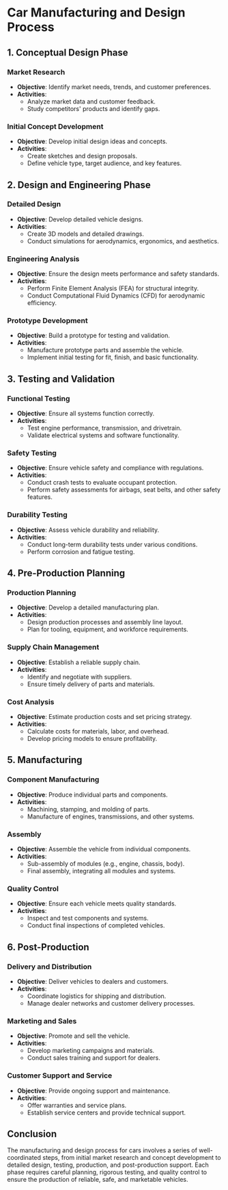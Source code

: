 # Car Manufacturing and Design Process

## 1. Conceptual Design Phase

### Market Research
- **Objective**: Identify market needs, trends, and customer preferences.
- **Activities**:
  - Analyze market data and customer feedback.
  - Study competitors' products and identify gaps.

### Initial Concept Development
- **Objective**: Develop initial design ideas and concepts.
- **Activities**:
  - Create sketches and design proposals.
  - Define vehicle type, target audience, and key features.

## 2. Design and Engineering Phase

### Detailed Design
- **Objective**: Develop detailed vehicle designs.
- **Activities**:
  - Create 3D models and detailed drawings.
  - Conduct simulations for aerodynamics, ergonomics, and aesthetics.

### Engineering Analysis
- **Objective**: Ensure the design meets performance and safety standards.
- **Activities**:
  - Perform Finite Element Analysis (FEA) for structural integrity.
  - Conduct Computational Fluid Dynamics (CFD) for aerodynamic efficiency.

### Prototype Development
- **Objective**: Build a prototype for testing and validation.
- **Activities**:
  - Manufacture prototype parts and assemble the vehicle.
  - Implement initial testing for fit, finish, and basic functionality.

## 3. Testing and Validation

### Functional Testing
- **Objective**: Ensure all systems function correctly.
- **Activities**:
  - Test engine performance, transmission, and drivetrain.
  - Validate electrical systems and software functionality.

### Safety Testing
- **Objective**: Ensure vehicle safety and compliance with regulations.
- **Activities**:
  - Conduct crash tests to evaluate occupant protection.
  - Perform safety assessments for airbags, seat belts, and other safety features.

### Durability Testing
- **Objective**: Assess vehicle durability and reliability.
- **Activities**:
  - Conduct long-term durability tests under various conditions.
  - Perform corrosion and fatigue testing.

## 4. Pre-Production Planning

### Production Planning
- **Objective**: Develop a detailed manufacturing plan.
- **Activities**:
  - Design production processes and assembly line layout.
  - Plan for tooling, equipment, and workforce requirements.

### Supply Chain Management
- **Objective**: Establish a reliable supply chain.
- **Activities**:
  - Identify and negotiate with suppliers.
  - Ensure timely delivery of parts and materials.

### Cost Analysis
- **Objective**: Estimate production costs and set pricing strategy.
- **Activities**:
  - Calculate costs for materials, labor, and overhead.
  - Develop pricing models to ensure profitability.

## 5. Manufacturing

### Component Manufacturing
- **Objective**: Produce individual parts and components.
- **Activities**:
  - Machining, stamping, and molding of parts.
  - Manufacture of engines, transmissions, and other systems.

### Assembly
- **Objective**: Assemble the vehicle from individual components.
- **Activities**:
  - Sub-assembly of modules (e.g., engine, chassis, body).
  - Final assembly, integrating all modules and systems.

### Quality Control
- **Objective**: Ensure each vehicle meets quality standards.
- **Activities**:
  - Inspect and test components and systems.
  - Conduct final inspections of completed vehicles.

## 6. Post-Production

### Delivery and Distribution
- **Objective**: Deliver vehicles to dealers and customers.
- **Activities**:
  - Coordinate logistics for shipping and distribution.
  - Manage dealer networks and customer delivery processes.

### Marketing and Sales
- **Objective**: Promote and sell the vehicle.
- **Activities**:
  - Develop marketing campaigns and materials.
  - Conduct sales training and support for dealers.

### Customer Support and Service
- **Objective**: Provide ongoing support and maintenance.
- **Activities**:
  - Offer warranties and service plans.
  - Establish service centers and provide technical support.

## Conclusion
The manufacturing and design process for cars involves a series of well-coordinated steps, from initial market research and concept development to detailed design, testing, production, and post-production support. Each phase requires careful planning, rigorous testing, and quality control to ensure the production of reliable, safe, and marketable vehicles.
